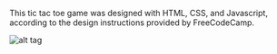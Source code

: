 This tic tac toe game was designed with HTML, CSS, and Javascript, according to the design instructions provided by FreeCodeCamp.

![alt tag](http://s10.postimg.org/bvs216id5/Tic_Tac_Toe.png)
